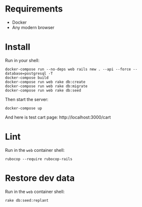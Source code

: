 # Requirements
- Docker
- Any modern browser

# Install

Run in your shell:
```
docker-compose run --no-deps web rails new . --api --force --database=postgresql -T
docker-compose build
docker-compose run web rake db:create
docker-compose run web rake db:migrate
docker-compose run web rake db:seed
```

Then start the server:
```
docker-compose up
```
And here is test cart page: http://localhost:3000/cart

# Lint

Run in the `web` container shell:
```
rubocop --require rubocop-rails
```

# Restore dev data
Run in the `web` container  shell:
```
rake db:seed:replant
```
